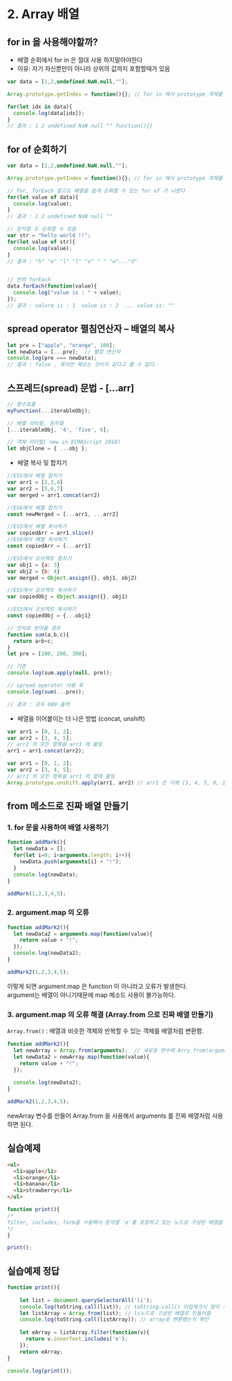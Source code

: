 # 2. Array 배열



## for in 을 사용해야할까?
- 배열 순회에서 for in 은 절대 사용 하지말아야한다
- 이유: 자기 자신뿐만이 아니라 상위의 값까지 포함할때가 있음
```js
var data = [1,2,undefined,NaN,null,""];

Array.prototype.getIndex = function(){}; // for in 에서 prototype 객체를 불필요하게 포함시킴

for(let idx in data){
  console.log(data[idx]);
}
// 결과 : 1 2 undefined NaN null "" function(){}
```


## for of 순회하기

```js
var data = [1,2,undefined,NaN,null,""];

Array.prototype.getIndex = function(){}; // for in 에서 prototype 객체를 불필요하게 포함시킴

// for, forEach 말고도 배열을 쉽게 순회할 수 있는 for of 가 나왔다
for(let value of data){
  console.log(value);
}
// 결과 : 1 2 undefined NaN null ""

// 문자열 도 순회할 수 있음
var str = "hello world !!";
for(let value of str){
  console.log(value);
}
// 결과 : "h" "e" "l" "l" "o" " " "w"..."d"


// 번외 forEach
data.forEach(function(value){
  console.log("value is : " + value);
});
// 결과 : valure is : 1  value is : 2  ... value is: ""
```


## spread operator 펼침연산자 – 배열의 복사
```js
let pre = ["apple", "orange", 100];
let newData = [...pre];  // 펼침 연산자
console.log(pre === newData);
// 결과 : false , 복사만 해오는 것이지 같다고 볼 수 없다.
```


## 스프레드(spread) 문법 - [...arr]
```js
// 함수호출
myFunction(...iterableObj);

// 배열 리터럴, 문자열
[...iterableObj, '4', 'five', 6];

// 객체 리터럴( new in ECMAScript 2018)
let objClone = { ...obj };
```

- 배열 복사 및 합치기
```js
//ES5에서 배열 합치기
var arr1 = [2,3,4]
var arr2 = [5,6,7]
var merged = arr1.concat(arr2)

//ES6에서 배열 합치기
const newMerged = [...arr1, ...arr2]
```
```js
//ES5에서 배열 복사하기
var copiedArr = arr1.slice()
//ES6에서 배열 복사하기
const copiedArr = [...arr1]
```
```js
//ES5에서 오브젝트 합치기
var obj1 = {a: 3}
var obj2 = {b: 4}
var merged = Object.assign({}, obj1, obj2)

//ES5에서 오브젝트 복사하기
var copiedObj = Object.assign({}, obj1)

//ES5에서 오브젝트 복사하기
const copiedObj = {...obj1}
```
```js
// 인자로 받아올 경우
function sum(a,b,c){
  return a+b+c;
}
let pre = [100, 200, 300];

// 기존
console.log(sum.apply(null, pre));

// spread operator 사용 후 
console.log(sum(...pre));

// 결과 : 모두 600 출력
```


- 배열을 이어붙이는 더 나은 방법  (concat, unshift)
```js
var arr1 = [0, 1, 2];
var arr2 = [3, 4, 5];
// arr2 의 모든 항목을 arr1 에 붙임
arr1 = arr1.concat(arr2);
```
```js
var arr1 = [0, 1, 2];
var arr2 = [3, 4, 5];
// arr2 의 모든 항목을 arr1 의 앞에 붙임
Array.prototype.unshift.apply(arr1, arr2) // arr1 은 이제 [3, 4, 5, 0, 1, 2] 가 됨
```

## from 메소드로 진짜 배열 만들기
### 1. for 문을 사용하여 배열 사용하기
```js
function addMark(){
  let newData = [];
  for(let i=0; i<arguments.length; i++){
    newData.push(arguments[i] + "!");
  }
  console.log(newData);
}

addMark(1,2,3,4,5);
```
### 2. argument.map 의 오류

```js
function addMark2(){
  let newData2 = arguments.map(function(value){
    return value + "!";
  });  
  console.log(newData2);
}

addMark2(1,2,3,4,5);
```
이렇게 되면 argument.map 은 function 이 아니라고 오류가 발생한다.  
argument는 배열이 아니기때문에 map 메소드 사용이 불가능하다.

### 3. argument.map 의 오류 해결 (Array.from 으로 진짜 배열 만들기)  

`Array.from()` : 배열과 비슷한 객체와 반복할 수 있는 객체를 배열처럼 변환함.

```js
function addMark2(){
  let newArray = Array.from(arguments);  // 새로운 변수에 Arry.from(arguments); 담기
  let newData2 = newArray.map(function(value){
    return value + "!";
  });
  
  console.log(newData2);
}

addMark2(1,2,3,4,5);
```
newArray 변수를 만들어 Array.from 을 사용해서 arguments 를 진짜 배열처럼 사용 하면 된다.


## 실습예제
```html
<ul>
  <li>apple</li>  
  <li>orange</li>
  <li>banana</li>
  <li>strawberry</li>
</ul>
```

```js
function print(){
/*
filter, includes, form을 사용해서 문자열 'e'를 포함하고 있는 노드로 구성된 배열을 만들어서 반환하기
*/
}

print();
```

## 실습예제 정답
```js
function print(){
  
    let list = document.querySelectorAll('li');
    console.log(toString.call(list)); // toString.call() 타입체크시 많이 사용!
    let listArray = Array.from(list); // li노드로 구성된 배열로 만들어줌
    console.log(toString.call(listArray)); // array로 변환됐는지 확인
  
    let eArray = listArray.filter(function(v){
      return v.innerText.includes('e');
    });
    return eArray;
}

console.log(print());
```